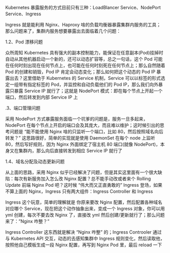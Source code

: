 Kubernetes 暴露服务的方式目前只有三种：LoadBlancer Service、NodePort Service、Ingress

Ingress 就是能利用 Nginx、Haproxy 啥的负载均衡器暴露集群内服务的工具；那么问题来了，集群内服务想要暴露出去面临着几个问题：

1.2、Pod 漂移问题

众所周知 Kubernetes 具有强大的副本控制能力，能保证在任意副本\(Pod\)挂掉时自动从其他机器启动一个新的，还可以动态扩容等，总之一句话，这个 Pod 可能在任何时刻出现在任何节点上，也可能在任何时刻死在任何节点上；那么自然随着 Pod 的创建和销毁，Pod IP 肯定会动态变化；那么如何把这个动态的 Pod IP 暴露出去？这里借助于 Kubernetes 的 Service 机制，Service 可以以标签的形式选定一组带有指定标签的 Pod，并监控和自动负载他们的 Pod IP，那么我们向外暴露只暴露 Service IP 就行了；这就是 NodePort 模式：即在每个节点上开起一个端口，然后转发到内部 Service IP 上

.3、端口管理问题

采用 NodePort 方式暴露服务面临一个坑爹的问题是，服务一旦多起来，NodePort 在每个节点上开启的端口会及其庞大，而且难以维护；这时候引出的思考问题是 “能不能使用 Nginx 啥的只监听一个端口，比如 80，然后按照域名向后转发？” 这思路很好，简单的实现就是使用 DaemonSet 在每个 node 上监听 80，然后写好规则，因为 Nginx 外面绑定了宿主机 80 端口\(就像 NodePort\)，本身又在集群内，那么向后直接转发到相应 Service IP 就行了

1.4、域名分配及动态更新问题

从上面的思路，采用 Nginx 似乎已经解决了问题，但是其实这里面有一个很大缺陷：每次有新服务加入怎么改 Nginx 配置？总不能手动改或者来个 Rolling Update 前端 Nginx Pod 吧？这时候 “伟大而又正直勇敢的” Ingress 登场，如果不算上面的 Nginx，Ingress 只有两大组件：Ingress Controller 和 Ingress



Ingress 这个玩意，简单的理解就是 你原来要改 Nginx 配置，然后配置各种域名对应哪个 Service，现在把这个动作抽象出来，变成一个 Ingress 对象，你可以用 yml 创建，每次不要去改 Nginx 了，直接改 yml 然后创建/更新就行了；那么问题来了：”Nginx 咋整？”



Ingress Controller 这东西就是解决 “Nginx 咋整” 的；Ingress Controoler 通过与 Kubernetes API 交互，动态的去感知集群中 Ingress 规则变化，然后读取他，按照他自己模板生成一段 Nginx 配置，再写到 Nginx Pod 里，最后 reload 一下


